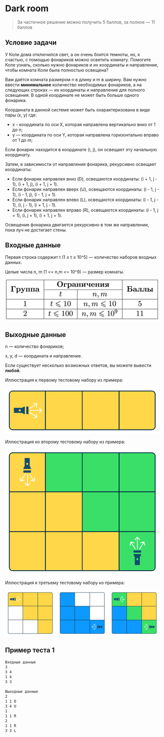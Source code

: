 ﻿# Dark room
> За частичное решение можно получить 5 баллов, за полное — 11 баллов

## Условие задачи
У Коли дома отключился свет, а он очень боится темноты, но, к счастью,
с помощью фонариков можно осветить комнату.
Помогите Коле узнать, сколько нужно фонариков и их координаты и направление,
чтобы комната Коли была полностью освещена?

Вам даётся комната размером n в длину и m в ширину.
Вам нужно ввести **минимальное** количество необходимых фонариков,
а на следующих строках — их координаты и направление для полного освещения.
В одной координате не может быть больше одного фонарика.

Координата в данной системе может быть охарактеризована в виде пары (x, y) где:
* x - координата по оси X, которая направлена вертикально вниз  от 1 до n;
* y — координата по оси Y, которая направлена горизонтально вправо от 1 до m;

Если фонарик находится в координате (i, j), он освещает эту начальную координату.

Затем, в зависимости от направления фонарика, рекурсивно освещает координаты:
* Если фонарик направлен вниз (D), освещаются координаты: (i + 1, j - 1), (i + 1, j), (i + 1, j + 1).
* Если фонарик направлен вверх (U), освещаются координаты: (i - 1, j - 1), (i - 1, j), (i - 1, j + 1).
* Если фонарик направлен влево (L), освещаются координаты: (i - 1, j - 1), (i, j - 1), (i + 1, j - 1).
* Если фонарик направлен вправо (R), освещаются координаты: (i - 1, j + 1), (i, j + 1), (i + 1, j + 1).

Освещение фонарика двигается рекурсивно в том же направлении, пока луч не достигает стены.

## Входные данные
Первая строка содержит t (1 ≤ t ≤ 10\^5) — количество наборов входных данных.

Целые числа n, m (1 <= n,m <= 10\^9) — размер комнаты.

![darkroom-groups](./darkroom-groups.png)

## Выходные данные
n — количество фонариков;

x, y, d — координата и направление.

Если существует несколько возможных ответов, вы можете вывести **любой**.

Иллюстрация к первому тестовому набору из примера:

![darkroom-testcase1](./darkroom-testcase1.png)

Иллюстрация ко второму тестовому набору из примера:

![darkroom-testcase2](./darkroom-testcase2.png)

Иллюстрация к третьему тестовому набору из примера:

![darkroom-testcase3](./darkroom-testcase3.png)

## Пример теста 1
```plaintext
Входные данные
3
3 4
1 4
3 3

Выходные данные
2
1 1 D
3 4 U
1
1 1 R
2
1 1 R
3 3 L
```
